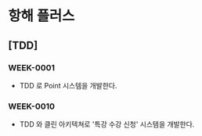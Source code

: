 # 항해 플러스

## [TDD]

### WEEK-0001
- TDD 로 Point 시스템을 개발한다. 

### WEEK-0010
- TDD 와 클린 아키텍쳐로 '특강 수강 신청' 시스템을 개발한다.
